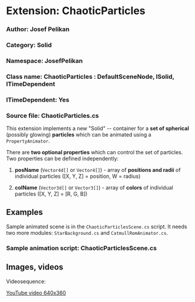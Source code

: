 # Extension: ChaoticParticles

### Author: Josef Pelikan

### Category: Solid

### Namespace: JosefPelikan

### Class name: ChaoticParticles : DefaultSceneNode, ISolid, ITimeDependent

### ITimeDependent: Yes

### Source file: ChaoticParticles.cs

This extension implements a new "Solid" -- container for a **set of spherical** (possibly glowing)
**particles** which can be animated using a ``PropertyAnimator``.

There are **two optional properties** which can control the set of particles. Two properties
can be defined independently:

1. **posName** (``Vector4d[]`` or ``Vector4[]``) - array of **positions and radii** of individual particles ([X, Y, Z] = position, W = radius)

2. **colName** (``Vector3d[]`` or ``Vector3[]``) - array of **colors** of individual particles ([X, Y, Z] = [R, G, B])

## Examples

Sample animated scene is in the ``ChaoticParticlesScene.cs`` script. It needs two
more modules: ``StarBackground.cs`` and ``CatmullRomAnimator.cs``.

### Sample animation script: ChaoticParticlesScene.cs

## Images, videos

Videosequence:

[YouTube video 640x360](https://youtu.be/6UPf2p8KwdI)
